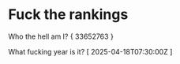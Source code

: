 # Fuck the rankings

Who the hell am I?
{ 33652763 }

What fucking year is it?
[ 2025-04-18T07:30:00Z ]

